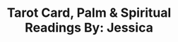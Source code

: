 ---
title: "Tarot Card, Palm & Spiritual Readings By: Jessica"
url: /pennsville/tarot-card-palm-und-spiritual-readings-by-jessica/
shop: Allgemein
---